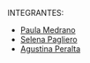 INTEGRANTES: 
- [Paula Medrano](https://github.com/xagustinaperalta/TP1-GIT/blob/devPaula/CV_PaulaMedrano.md)
- [Selena Pagliero](https://github.com/xagustinaperalta/TP1-GIT/blob/devSelena/CV_SelenaPagliero.md) 
- [Agustina Peralta](https://github.com/xagustinaperalta/TP1-GIT/blob/devAgustina/CV_AgustinaPeralta.md)